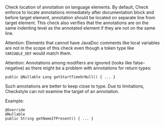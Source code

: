 Check location of annotation on language elements.
By default, Check enforce to locate annotations immediately after documentation block
and before target element, annotation should be located on separate line from target
element. This check also verifies that the annotations are on the same indenting level as
the annotated element if they are not on the same line.

Attention: Elements that cannot have JavaDoc comments like local variables are not in the
scope of this check even though a token type like `VARIABLE_DEF` would match
them.

Attention: Annotations among modifiers are ignored (looks like false-negative)
as there might be a problem with annotations for return types:

    public @Nullable Long getStartTimeOrNull() { ... }

Such annotations are better to keep close to type.
Due to limitations, Checkstyle can not examine the target of an annotation.

Example:


    @Override
    @Nullable
    public String getNameIfPresent() { ... }
            
